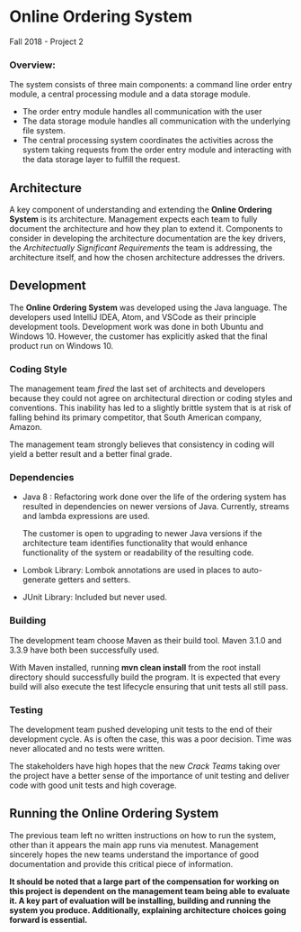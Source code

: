 # Online Ordering System
Fall 2018 - Project 2

### Overview:

The system consists of three main components:  a command line order
entry module, a central processing module and a data storage module.

 - The order entry module handles all communication with the user
 - The data storage module handles all communication with the underlying file system.  
 - The central processing system coordinates the activities across
   the system taking requests from the order entry module and
   interacting with the data storage layer to fulfill the request.

## Architecture
A key component of understanding and extending the **Online Ordering System**
is its architecture.  Management expects each team to fully document
the architecture and how they plan to extend it.  Components to consider in
developing the architecture documentation are the key drivers, the
_Architectually Significant Requirements_ the team is addressing, the
architecture itself, and how the chosen architecture addresses the drivers.  

## Development
The **Online Ordering System** was developed using the Java language.  The
developers used IntelliJ IDEA, Atom, and VSCode as their principle
development tools.  Development work was done in both Ubuntu and Windows 10.
However, the customer has explicitly asked that the final product run on Windows 10.

### Coding Style
The management team _fired_ the last set of architects and developers because they
could not agree on architectural direction or coding styles and conventions.  This
inability has led to a slightly brittle system that is at risk of falling behind
its primary competitor, that South American company, Amazon.   

The management team strongly believes that consistency in coding will yield a better
result and a better final grade.

### Dependencies
 - Java 8 : Refactoring work done over the life of the ordering system has
 resulted in dependencies on newer versions of Java.  Currently, streams
 and lambda expressions are used.  

    The customer is open to upgrading to newer Java versions if the architecture
    team identifies functionality that would enhance functionality of the
    system or readability of the resulting code.
 - Lombok Library: Lombok annotations are used in places to auto-generate getters and
 setters.  
 - JUnit Library:  Included but never used.

### Building
The development team choose Maven as their build tool.  Maven 3.1.0 and 3.3.9
have both been successfully used.  

With Maven installed, running **mvn clean install** from the root install directory
should successfully build the program.  It is expected that every build will also
execute the test lifecycle ensuring that unit tests all still pass.

### Testing
The development team pushed developing unit tests to the
 end of their development cycle.  As is often the case, this was a poor
 decision.  Time was never allocated and no tests were written.

The stakeholders have high hopes that the new _Crack Teams_ taking over
the project have a better sense of the importance of unit testing
and deliver code with good unit tests and high coverage.  

## Running the Online Ordering System
The previous team left no written instructions on how to run the system, other
than it appears the main app runs via menutest.
Management sincerely hopes the new teams understand the importance of good
documentation and provide this critical piece of information.

**It should be noted that a large part of the compensation for working on
this project is dependent on the management team being able to evaluate it.
A key part of evaluation will be installing, building and running the
system you produce.
Additionally, explaining architecture choices going forward is essential.**
